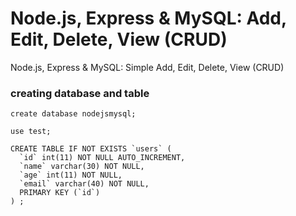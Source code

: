 # Node.js, Express & MySQL: Add, Edit, Delete, View (CRUD)
Node.js, Express &amp; MySQL: Simple Add, Edit, Delete, View (CRUD)

### creating database and table

```
create database nodejsmysql;

use test;

CREATE TABLE IF NOT EXISTS `users` (
  `id` int(11) NOT NULL AUTO_INCREMENT,
  `name` varchar(30) NOT NULL,
  `age` int(11) NOT NULL,
  `email` varchar(40) NOT NULL,
  PRIMARY KEY (`id`)
) ;
```
